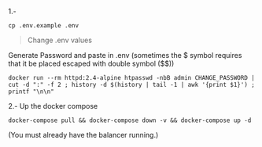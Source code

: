 1.-

`cp .env.example .env`

> Change .env values

Generate Password and paste in .env (sometimes the $ symbol requires that it be placed escaped with double symbol ($$))

`docker run --rm httpd:2.4-alpine htpasswd -nbB admin CHANGE_PASSWORD | cut -d ":" -f 2 ; history -d $(history | tail -1 | awk '{print $1}') ; printf "\n\n"`


2.- Up the docker compose

`docker-compose pull && docker-compose down -v && docker-compose up -d`

(You must already have the balancer running.)


